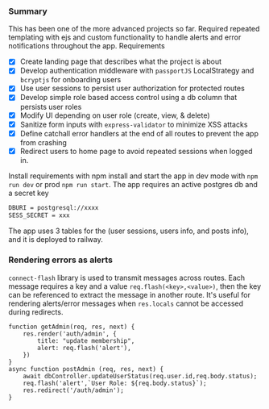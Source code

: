 ### Summary
This has been one of the more advanced projects so far. Required repeated templating with ejs and custom 
functionality to handle alerts and error notifications throughout the app. Requirements
- [x] Create landing page that describes what the project is about
- [x] Develop authentication middleware with `passportJS` LocalStrategy and `bcryptjs` for onboarding users
- [x] Use user sessions to persist user authorization for protected routes
- [x] Develop simple role based access control using a db column that persists user roles
- [x] Modify UI depending on user role (create, view, & delete)
- [x] Sanitize form inputs with `express-validator` to minimize XSS attacks
- [x] Define catchall error handlers at the end of all routes to prevent the app from crashing
- [x] Redirect users to home page to avoid repeated sessions when logged in.

Install requirements with npm install and start the app in dev mode with `npm run dev` or prod 
`npm run start`. The app requires an active postgres db and a secret key
```bash
DBURI = postgresql://xxxx
SESS_SECRET = xxx
```

The app uses 3 tables for the (user sessions, users info, and posts info), and it is deployed to railway.

### Rendering errors as alerts
`connect-flash` library is used to transmit messages across routes. Each message requires a key and a value 
`req.flash(<key>,<value>)`, then the key can be referenced to extract the message in another route. It's 
useful for rendering alerts/error messages when `res.locals` cannot be accessed during redirects.
```JS
function getAdmin(req, res, next) {
    res.render('auth/admin', {
        title: "update membership",
        alert: req.flash('alert'),
    })
}
async function postAdmin (req, res, next) {
    await dbController.updateUserStatus(req.user.id,req.body.status);
    req.flash('alert',`User Role: ${req.body.status}`);
    res.redirect('/auth/admin');
}
```